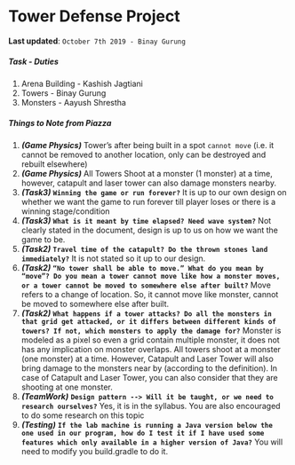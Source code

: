 # Tower Defense Project

**Last updated**: `October 7th 2019 - Binay Gurung`
##### Task - Duties
1. Arena Building - Kashish Jagtiani
2. Towers - Binay Gurung
3. Monsters - Aayush Shrestha
##### Things to Note from Piazza 
1. ***(Game Physics)*** Tower’s after being built in a spot `cannot move` (i.e. it cannot be removed to another location, only can be destroyed and rebuilt elsewhere)
2. ***(Game Physics)*** All Towers Shoot at a monster (1 monster) at a time, however, catapult and laser tower can also damage monsters nearby.
3. ***(Task3)*** **`Winning the game or run forever?`** It is up to our own design on whether we want the game to run forever till player loses or there is a winning stage/condition
4. ***(Task3)*** **`What is it meant by time elapsed? Need wave system?`** Not clearly stated in the document, design is up to us on how we want the game to be.
5. ***(Task2)*** **`Travel time of the catapult? Do the thrown stones land immediately?`** It is not stated so it up to our design.
6. ***(Task2)*** **`“No tower shall be able to move.” What do you mean by “move”? Do you mean a tower cannot move like how a monster moves, or a tower cannot be moved to somewhere else after built?`** Move refers to a change of location. So, it cannot move like monster, cannot be moved to somewhere else after built.
7. ***(Task2)*** **`What happens if a tower attacks? Do all the monsters in that grid get attacked, or it differs between different kinds of towers? If not, which monsters to apply the damage for?`** Monster is modeled as a pixel so even a grid contain multiple monster, it does not has any implication on monster overlaps. All towers shoot at a monster (one monster) at a time. However, Catapult and Laser Tower will also bring damage to the monsters near by (according to the definition). In case of Catapult and Laser Tower, you can also consider that they are shooting at one monster.
8. ***(TeamWork)*** **`Design pattern --> Will it be taught, or we need to research ourselves?`** Yes, it is in the syllabus. You are also encouraged to do some research on this topic
9. ***(Testing)*** **`If the lab machine is running a Java version below the one used in our program, how do I test it if I have used some features which only available in a higher version of Java?`** You will need to modify you build.gradle to do it.
